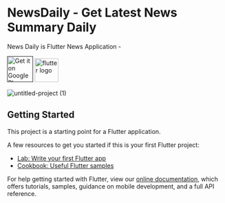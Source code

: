 # NewsDaily  -  Get Latest News Summary Daily

News Daily is Flutter News Application - 



<a href=""><img alt="Get it on Google Play" src="https://play.google.com/intl/en_us/badges/images/generic/en-play-badge.png" height=60px /></a>   <a href="https://flutter.dev/"><img alt="flutter logo" src="https://flutter.dev/assets/flutter-lockup-1caf6476beed76adec3c477586da54de6b552b2f42108ec5bc68dc63bae2df75.png" height=55px /></a>



![untitled-project (1)](https://user-images.githubusercontent.com/47140660/94047282-8050a000-fdef-11ea-84a3-f9a15506d1c6.png)

##  Getting Started

This project is a starting point for a Flutter application.

A few resources to get you started if this is your first Flutter project:

- [Lab: Write your first Flutter app](https://flutter.dev/docs/get-started/codelab)
- [Cookbook: Useful Flutter samples](https://flutter.dev/docs/cookbook)

For help getting started with Flutter, view our
[online documentation](https://flutter.dev/docs), which offers tutorials,
samples, guidance on mobile development, and a full API reference.

